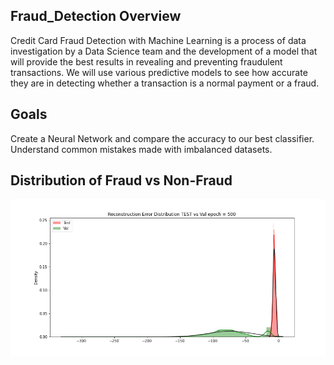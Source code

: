 ## Fraud_Detection Overview

Credit Card Fraud Detection with Machine Learning is a process of data investigation by a Data Science team and the development of a model that will provide the best results in revealing and preventing fraudulent transactions. 
We will use various predictive models to see how accurate they are in detecting whether a transaction is a normal payment or a fraud.

## Goals

Create a Neural Network and compare the accuracy to our best classifier.
Understand common mistakes made with imbalanced datasets.

## Distribution of Fraud vs Non-Fraud

![1](distribution_decided.png)
